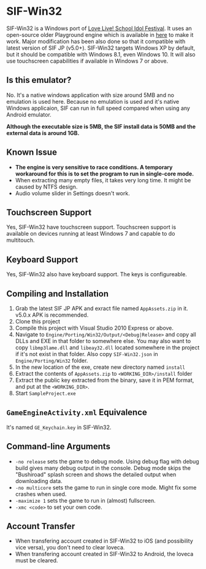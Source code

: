 # SIF-Win32

SIF-Win32 is a Windows port of [Love Live! School Idol Festival](http://www.school-fes.klabgames.net/). It uses an open-source older Playground engine which is available in [here](http://github.com/KLab/PlaygroundOSS) to make it work. Major modification has been also done so that it compatible with latest version of SIF JP (v5.0+). SIF-Win32 targets Windows XP by default, but it should be compatible with Windows 8.1, even Windows 10. It will also use touchscreen capabilities if available in Windows 7 or above.

## Is this emulator?

No. It's a native windows application with size around 5MB and no emulation is used here. Because no emulation is used and it's native Windows applicaion, SIF can run in full speed compared when using any Android emulator.

**Although the executable size is 5MB, the SIF install data is 50MB and the external data is around 1GB.**

## Known Issue

* **The engine is very sensitive to race conditions. A temporary workaround for this is to set the program to run in single-core mode.**
* When extracting many empty files, it takes very long time. It might be caused by NTFS design.
* Audio volume slider in Settings doesn't work.

## Touchscreen Support

Yes, SIF-Win32 have touchscreen support. Touchscreen support is available on devices running at least Windows 7 and capable to do multitouch.

## Keyboard Support

Yes, SIF-Win32 also have keyboard support. The keys is configureable.

## Compiling and Installation

1. Grab the latest SIF JP APK and exract file named `AppAssets.zip` in it. v5.0.x APK is recommended.
2. Clone this project
3. Compile this project with Visual Studio 2010 Express or above.
4. Navigate to `Engine/Porting/Win32/Output/<Debug|Release>` and copy all DLLs and EXE in that folder to somewhere else. You may also want to copy `libmp3lame.dll` and `libeay32.dll` located somewhere in the project if it's not exist in that folder. Also copy `SIF-Win32.json` in `Engine/Porting/Win32` folder.
5. In the new location of the exe, create new directory named `install`
6. Extract the contents of `AppAssets.zip` to `<WORKING_DIR>/install` folder
7. Extract the public key extracted from the binary, save it in PEM format, and put at the `<WORKING_DIR>`.
7. Start `SampleProject.exe`

## `GameEngineActivity.xml` Equivalence

It's named `GE_Keychain.key` in SIF-Win32.

## Command-line Arguments

* `-no release` sets the game to debug mode. Using debug flag with debug build gives many debug output in the console. Debug mode skips the "Bushiroad" splash screen and shows the detailed output when downloading data.
* `-no multicore` sets the game to run in single core mode. Might fix some crashes when used.
* `-maximize 1` sets the game to run in (almost) fullscreen.
* `-xmc <code>` to set your own code.

## Account Transfer

* When transfering account created in SIF-Win32 to iOS (and possibility vice versa), you don't need to clear loveca.
* When transfering account created in SIF-Win32 to Android, the loveca must be cleared.
